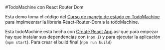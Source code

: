 #TodoMachine con React Router Dom

Esta demo toma el código del [Curso de manejo de estado en TodoMachine](https://github.com/theninexl/curso-react-manejo-estado-todoMachine) para implmeentar la libreria React-Router-Dom a la todoMachine.

Esta todoMachine está hecha con [Create React App](https://github.com/facebook/create-react-app) así que para empezar hay que instalar sus dependencias con (`npm i`) y para ejecutar la aplicación (`npm start`). Para crear el build final (`npm run build`)
